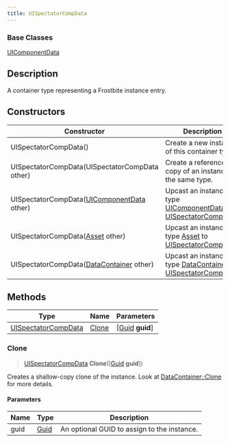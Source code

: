 ```yaml
---
title: UISpectatorCompData
---
```

### Base Classes

[UIComponentData](UIComponentData)

## Description

A container type representing a Frostbite instance entry.

## Constructors

| Constructor                                                                    | Description                                                                                                                   |
| ------------------------------------------------------------------------------ | ----------------------------------------------------------------------------------------------------------------------------- |
| UISpectatorCompData()                                                          | Create a new instance of this container type.                                                                                 |
| UISpectatorCompData(UISpectatorCompData other)                                 | Create a reference copy of an instance of the same type.                                                                      |
| UISpectatorCompData([UIComponentData](UIComponentData) other)                  | Upcast an instance of type [UIComponentData](UIComponentData) to [UISpectatorCompData](UISpectatorCompData).                  |
| UISpectatorCompData([Asset](Asset) other)                                      | Upcast an instance of type [Asset](Asset) to [UISpectatorCompData](UISpectatorCompData).                                      |
| UISpectatorCompData([DataContainer](/vext/ref/shared/class/datacontainer) other) | Upcast an instance of type [DataContainer](/vext/ref/shared/class/datacontainer) to [UISpectatorCompData](UISpectatorCompData). |

## Methods

| Type                                       | Name            | Parameters                                     |
| ------------------------------------------ | --------------- | ---------------------------------------------- |
| [UISpectatorCompData](UISpectatorCompData) | [Clone](#clone) | \[[Guid](/vext/ref/shared/class/guid) **guid**\] |

### Clone

> [UISpectatorCompData](UISpectatorCompData) **Clone**(\[[Guid](/vext/ref/shared/class/guid) **guid**\])

Creates a shallow-copy clone of the instance. Look at [DataContainer::Clone](/vext/ref/shared/class/datacontainer#clone) for more details.

#### Parameters

| Name | Type         | Description                                 |
| ---- | ------------ | ------------------------------------------- |
| guid | [Guid](Guid) | An optional GUID to assign to the instance. |
